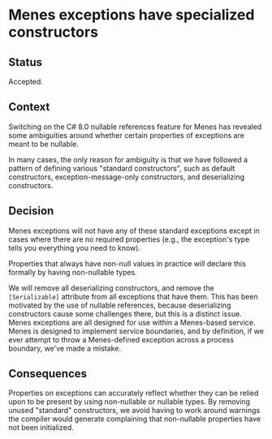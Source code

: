 # Menes exceptions have specialized constructors

## Status

Accepted.


## Context

Switching on the C# 8.0 nullable references feature for Menes has revealed some ambiguities around whether certain properties of exceptions are meant to be nullable.

In many cases, the only reason for ambiguity is that we have followed a pattern of defining various "standard constructors", such as default constructors, exception-message-only constructors, and deserializing constructors.


## Decision

Menes exceptions will not have any of these standard exceptions except in cases where there are no required properties (e.g., the exception's type tells you everything you need to know).

Properties that always have non-null values in practice will declare this formally by having non-nullable types.

We will remove all deserializing constructors, and remove the `[Serializable]` attribute from all exceptions that have them. This has been motivated by the use of nullable references, because deserializing constructors cause some challenges there, but this is a distinct issue. Menes exceptions are all designed for use within a Menes-based service. Menes is designed to implement service boundaries, and by definition, if we ever attempt to throw a Menes-defined exception across a process boundary, we've made a mistake.


## Consequences

Properties on exceptions can accurately reflect whether they can be relied upon to be present by using non-nullable or nullable types. By removing unused "standard" constructors, we avoid having to work around warnings the compiler would generate complaining that non-nullable properties have not been initialized.